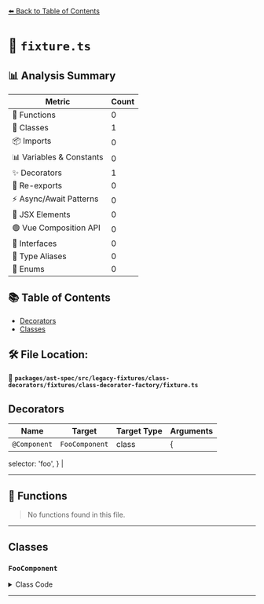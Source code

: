 [⬅️ Back to Table of Contents](../../../../../../../index.md)

# 📄 `fixture.ts`

## 📊 Analysis Summary

| Metric | Count |
|--------|-------|
| 🔧 Functions | 0 |
| 🧱 Classes | 1 |
| 📦 Imports | 0 |
| 📊 Variables & Constants | 0 |
| ✨ Decorators | 1 |
| 🔄 Re-exports | 0 |
| ⚡ Async/Await Patterns | 0 |
| 💠 JSX Elements | 0 |
| 🟢 Vue Composition API | 0 |
| 📐 Interfaces | 0 |
| 📑 Type Aliases | 0 |
| 🎯 Enums | 0 |

## 📚 Table of Contents

- [Decorators](#decorators)
- [Classes](#classes)

## 🛠️ File Location:
📂 **`packages/ast-spec/src/legacy-fixtures/class-decorators/fixtures/class-decorator-factory/fixture.ts`**

## Decorators

| Name | Target | Target Type | Arguments |
|------|--------|-------------|----------|
| `@Component` | `FooComponent` | class | {
  selector: 'foo',
} |


---

## 🔧 Functions

> No functions found in this file.


---

## Classes

### `FooComponent`

<details><summary>Class Code</summary>

```ts
@Component({
  selector: 'foo',
})
class FooComponent {}
```
</details>


---